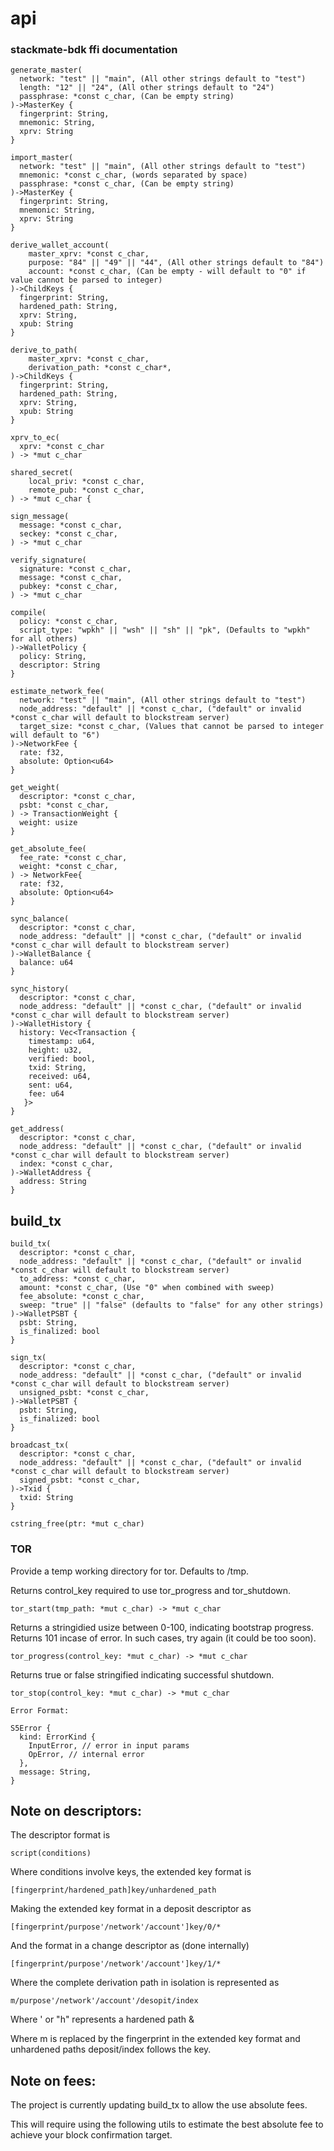 # api
### stackmate-bdk ffi documentation

```
generate_master(
  network: "test" || "main", (All other strings default to "test")
  length: "12" || "24", (All other strings default to "24")
  passphrase: *const c_char, (Can be empty string)
)->MasterKey {
  fingerprint: String,
  mnemonic: String,
  xprv: String
}
```

```
import_master(
  network: "test" || "main", (All other strings default to "test")
  mnemonic: *const c_char, (words separated by space)
  passphrase: *const c_char, (Can be empty string)
)->MasterKey {
  fingerprint: String,
  mnemonic: String,
  xprv: String
}
```

```
derive_wallet_account(
    master_xprv: *const c_char,
    purpose: "84" || "49" || "44", (All other strings default to "84")
    account: *const c_char, (Can be empty - will default to "0" if value cannot be parsed to integer)
)->ChildKeys {
  fingerprint: String,
  hardened_path: String,
  xprv: String,
  xpub: String
}
```

```
derive_to_path(
    master_xprv: *const c_char,
    derivation_path: *const c_char*,
)->ChildKeys {
  fingerprint: String,
  hardened_path: String,
  xprv: String,
  xpub: String
}
```

```
xprv_to_ec(
  xprv: *const c_char
) -> *mut c_char
```

```
shared_secret(
    local_priv: *const c_char,
    remote_pub: *const c_char,
) -> *mut c_char {
```

```
sign_message(
  message: *const c_char,
  seckey: *const c_char,
) -> *mut c_char
```

```
verify_signature(
  signature: *const c_char,
  message: *const c_char,
  pubkey: *const c_char,
) -> *mut c_char 
```

```
compile(
  policy: *const c_char, 
  script_type: "wpkh" || "wsh" || "sh" || "pk", (Defaults to "wpkh" for all others)
)->WalletPolicy {
  policy: String,
  descriptor: String
}

```

```
estimate_network_fee(
  network: "test" || "main", (All other strings default to "test")
  node_address: "default" || *const c_char, ("default" or invalid *const c_char will default to blockstream server)
  target_size: *const c_char, (Values that cannot be parsed to integer will default to "6")
)->NetworkFee {
  rate: f32,
  absolute: Option<u64>
}
```

```
get_weight(
  descriptor: *const c_char,
  psbt: *const c_char,
) -> TransactionWeight {
  weight: usize
}
```

```
get_absolute_fee(
  fee_rate: *const c_char,
  weight: *const c_char,
) -> NetworkFee{
  rate: f32,
  absolute: Option<u64>
}
```
```
sync_balance(
  descriptor: *const c_char,
  node_address: "default" || *const c_char, ("default" or invalid *const c_char will default to blockstream server)
)->WalletBalance {
  balance: u64
}
```

```
sync_history(
  descriptor: *const c_char,
  node_address: "default" || *const c_char, ("default" or invalid *const c_char will default to blockstream server)
)->WalletHistory {
  history: Vec<Transaction {
    timestamp: u64,
    height: u32,
    verified: bool,
    txid: String,
    received: u64,
    sent: u64,
    fee: u64
   }>
}

```

```
get_address(
  descriptor: *const c_char,
  node_address: "default" || *const c_char, ("default" or invalid *const c_char will default to blockstream server)
  index: *const c_char,
)->WalletAddress {
  address: String
}
```

## build_tx



```
build_tx(
  descriptor: *const c_char,
  node_address: "default" || *const c_char, ("default" or invalid *const c_char will default to blockstream server)
  to_address: *const c_char,
  amount: *const c_char, (Use "0" when combined with sweep)
  fee_absolute: *const c_char,
  sweep: "true" || "false" (defaults to "false" for any other strings)
)->WalletPSBT {
  psbt: String,
  is_finalized: bool
}
```

```
sign_tx(
  descriptor: *const c_char,
  node_address: "default" || *const c_char, ("default" or invalid *const c_char will default to blockstream server)
  unsigned_psbt: *const c_char,
)->WalletPSBT {
  psbt: String,
  is_finalized: bool
}
```

```
broadcast_tx(
  descriptor: *const c_char,
  node_address: "default" || *const c_char, ("default" or invalid *const c_char will default to blockstream server)
  signed_psbt: *const c_char,
)->Txid {
  txid: String
}
```

```
cstring_free(ptr: *mut c_char)

```

### TOR

Provide a temp working directory for tor. Defaults to /tmp.

Returns control_key required to use tor_progress and tor_shutdown.

```
tor_start(tmp_path: *mut c_char) -> *mut c_char
```

Returns a stringidied usize between 0-100, indicating bootstrap progress.
Returns 101 incase of error. In such cases, try again (it could be too soon).

```
tor_progress(control_key: *mut c_char) -> *mut c_char 
```

Returns true or false stringified indicating successful shutdown.
```
tor_stop(control_key: *mut c_char) -> *mut c_char 
```

```
Error Format:

S5Error {
  kind: ErrorKind {
    InputError, // error in input params
    OpError, // internal error
  },
  message: String,
}

```

## Note on descriptors:

The descriptor format is
```
script(conditions)
```

Where conditions involve keys, the extended key format is

```
[fingerprint/hardened_path]key/unhardened_path
```

Making the extended key format in a deposit descriptor as

```
[fingerprint/purpose'/network'/account']key/0/*
```


And the format in a change descriptor as (done internally)

```
[fingerprint/purpose'/network'/account']key/1/*
```

Where the complete derivation path in isolation is represented as 

```
m/purpose'/network'/account'/desopit/index
```
Where ' or "h" represents a hardened path &

Where m is replaced by the fingerprint in the extended key format and unhardened paths deposit/index follows the key.

## Note on fees:

The project is currently updating build_tx to allow the use absolute fees. 

This will require using the following utils to estimate the best absolute fee to achieve your block confirmation target.

 